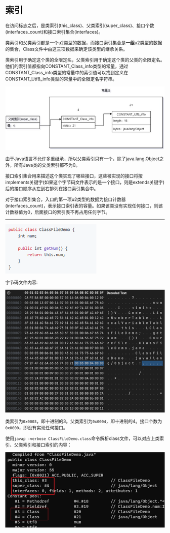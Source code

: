 # 索引

在访问标志之后，是类索引(this_class)、父类索引(super_class)、接口个数(interfaces_count)和接口索引集合(interfaces)。

类索引和父类索引都是一个u2类型的数据，而接口索引集合是**一组**u2类型的数据的集合，Class文件中由这三项数据来确定该类型的继承关系。

类索引用于确定这个类的全限定名，父类索引用于确定这个类的父类的全限定名。他们的索引值都指向CONSTANT_Class_info类型的常量，通过CONSTANT_Class_info类型的常量中的索引值可以找到定义在CONSTANT_Utf8_info类型的常量中的全限定名字符串。

![](../../img/super_class.jpg)

由于Java语言不允许多重继承，所以父类索引只有一个，除了java.lang.Object之外，所有Java类的父类索引都不为0。

接口索引集合用来描述这个类实现了哪些接口，这些被实现的接口将按implements关键字(如果这个字节码文件表示的是一个接口，则是extends关键字)后的接口顺序从左到右排列在接口索引集合中。

对于接口索引集合，入口的第一项u2类型的数据为接口计数器(interfaces_count)，表示接口索引表的容量。如果该类没有实现任何接口，则该计数器值为0，后面接口的索引表不再占用任何字节。

---

![](../../img/class_demo_code.png)

字节码文件内容:

![](../../img/class_file4.png)

类索引为`0x0003`，即十进制的3。父类索引为`0x0004`，即十进制的4。接口个数为`0x0000`，即没有实现任何接口。

使用`javap -verbose ClassFileDemo.class`命令解析class文件，可以对应上类索引、父类索引和接口索引的内容：

![](../../img/javap3.png)
